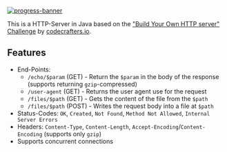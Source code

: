 [![progress-banner](https://backend.codecrafters.io/progress/http-server/ebe7d7cd-5282-4e09-89ba-c5e3fac0dafd)](https://app.codecrafters.io/users/s-heim-dev)

This is a HTTP-Server in Java based on the ["Build Your Own HTTP server" Challenge](https://app.codecrafters.io/courses/http-server/overview) by [codecrafters.io](https://codecrafters.io).

## Features

- End-Points:
  - `/echo/$param` (GET) - Return the `$param` in the body of the response  
  (supports returning `gzip`-compressed)
  - `/user-agent` (GET) - Returns the user agent use for the request
  - `/files/$path` (GET) - Gets the content of the file from the `$path`
  - `/files/$path` (POST) - Writes the request body into a file at `$path`
- Status-Codes: `OK`, `Created`, `Not Found`, `Method Not Allowed`, `Internal Server Errors`
- Headers: `Content-Type`, `Content-Length`, `Accept-Encoding`/`Content-Encoding` (supports only `gzip`)
- Supports concurrent connections